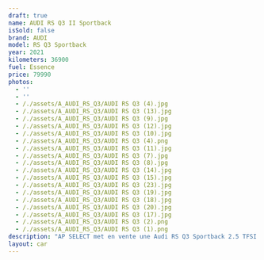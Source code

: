 ```yaml
---
draft: true
name: AUDI RS Q3 II Sportback
isSold: false
brand: AUDI
model: RS Q3 Sportback
year: 2021
kilometers: 36900
fuel: Essence
price: 79990
photos:
  - ''
  - ''
  - /./assets/A_AUDI_RS_Q3/AUDI RS Q3 (4).jpg
  - /./assets/A_AUDI_RS_Q3/AUDI RS Q3 (13).jpg
  - /./assets/A_AUDI_RS_Q3/AUDI RS Q3 (9).jpg
  - /./assets/A_AUDI_RS_Q3/AUDI RS Q3 (12).jpg
  - /./assets/A_AUDI_RS_Q3/AUDI RS Q3 (10).jpg
  - /./assets/A_AUDI_RS_Q3/AUDI RS Q3 (4).png
  - /./assets/A_AUDI_RS_Q3/AUDI RS Q3 (11).jpg
  - /./assets/A_AUDI_RS_Q3/AUDI RS Q3 (7).jpg
  - /./assets/A_AUDI_RS_Q3/AUDI RS Q3 (8).jpg
  - /./assets/A_AUDI_RS_Q3/AUDI RS Q3 (14).jpg
  - /./assets/A_AUDI_RS_Q3/AUDI RS Q3 (15).jpg
  - /./assets/A_AUDI_RS_Q3/AUDI RS Q3 (23).jpg
  - /./assets/A_AUDI_RS_Q3/AUDI RS Q3 (19).jpg
  - /./assets/A_AUDI_RS_Q3/AUDI RS Q3 (18).jpg
  - /./assets/A_AUDI_RS_Q3/AUDI RS Q3 (20).jpg
  - /./assets/A_AUDI_RS_Q3/AUDI RS Q3 (17).jpg
  - /./assets/A_AUDI_RS_Q3/AUDI RS Q3 (2).png
  - /./assets/A_AUDI_RS_Q3/AUDI RS Q3 (1).png
description: "AP SELECT met en vente une Audi RS Q3 Sportback 2.5 TFSI 400ch quattro.\nModèle du 11/2021 avec 36900km.\n\nCouleur Daytona Gray metallic, intérieur Cuir Nappa noir avec surpiqûres rouge avec pack Carbon\n\nVéhicule en carte grise Française sans malus \U0001F1EB\U0001F1F7.\n\nLe véhicule est en très bon état avec historique limpide AUDI.\n\nGarantie constructeur jusqu’au 11/2025.\n\nService, Pneus et freins récents.\n\nÉquipements et options :\n- Boîte S-Tronic 7\n- Toit panoramique\n- Pack dynamique RS\n- Échappement RS\n- Amortissement piloté\n- Audi Drive Select\n- Pack Carbon\n- Pack esthétique noir\n- Virtual cockpit\n- Apple car play\n- Pack son SONOS\n- Intérieur cuir nappa noir surpiqûres rouge\n- Pack Design RS Rouge\n- Pack Alcantara\n- Keyless avec Démarrage sans Clés\n- Affichage tête haute HUD\n- Sièges Sport RS chauffant et massant\n- Audi MMI navigation +\n- Pack business\n- Audi Lane assist\n- Audi Front assit\n- Régulateur adaptatif ACC\n- Pack éclairage d'ambiance multicolore\n- Phares avant Matrix LED\n- Feux de jour à LED\n- Feux arrière LED Dynamique\n- Coffre électrique\n- Controle automatique des feux de route ALS\n- Caméra de recul 360\n- Parc distance contrôle PDC avant / arrière\n- Vitrage arrière surteinté\n- Connexion Ipod et USB\n- Affichage multifonctions plus\n- Climatisation auto\n- Éclairage et essuie-glaces automatique\n- Rétroviseurs rabattable électriquement et chauffants\n- Rétroviseurs int / ext Electrochrome\n- Bluetooth\n- Éclairage d ambiance\n\nDisponible et visible sur RDV pour acheteur sérieux.\n\nPossibilité d'une garantie 3, 6 ou 12 mois en supplément.\n\nRéalisation des démarches d'immatriculation.\n\nAP SELECT c'est des solutions de courtage et conciergerie sur mesure pour profiter librement de sa passion et de son patrimoine.\n\nPrenez le volant, AP SELECT s'occupe du reste."
layout: car
---
```


